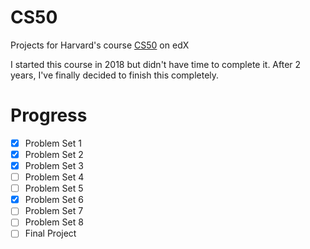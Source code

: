 # CS50

Projects for Harvard's course [CS50](https://www.edx.org/course/cs50s-introduction-to-computer-science) on edX

I started this course in 2018 but didn't have time to complete it. After 2 years, I've finally decided to finish this completely.

# Progress

- [x] Problem Set 1
- [x] Problem Set 2
- [x] Problem Set 3
- [ ] Problem Set 4
- [ ] Problem Set 5
- [X] Problem Set 6
- [ ] Problem Set 7
- [ ] Problem Set 8
- [ ] Final Project